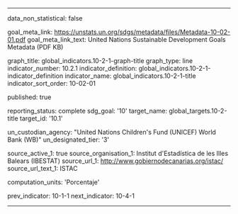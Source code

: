 
---
data_non_statistical: false

goal_meta_link: https://unstats.un.org/sdgs/metadata/files/Metadata-10-02-01.pdf
goal_meta_link_text: United Nations Sustainable Development Goals Metadata (PDF KB)

graph_title: global_indicators.10-2-1-graph-title
graph_type: line
indicator_number: 10.2.1
indicator_definition: global_indicators.10-2-1-indicator_definition
indicator_name: global_indicators.10-2-1-title
indicator_sort_order: 10-02-01

published: true

reporting_status: complete
sdg_goal: '10'
target_name: global_targets.10-2-title
target_id: '10.1'

un_custodian_agency: "United Nations Children's Fund (UNICEF) World Bank (WB)"
un_designated_tier: '3'

source_active_1: true
source_organisation_1: Institut d'Estadística de les Illes Balears (IBESTAT)
source_url_1: http://www.gobiernodecanarias.org/istac/
source_url_text_1: ISTAC

computation_units: 'Porcentaje'

prev_indicator: 10-1-1
next_indicator: 10-4-1

---